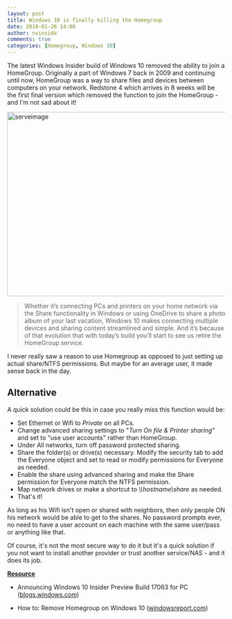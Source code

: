 ```yaml
---
layout: post
title: Windows 10 is finally killing the Homegroup
date: 2018-01-26 14:00
author: nvinside
comments: true
categories: [Homegroup, Windows 10]
---
```

The latest Windows Insider build of Windows 10 removed the ability to join a HomeGroup. Originally a part of Windows 7 back in 2009 and continuing until now, HomeGroup was a way to share files and devices between computers on your network. Redstone 4 which arrives in 8 weeks will be the first final version which removed the function to join the HomeGroup - and I'm not sad about it!

<img class="alignnone size-full wp-image-2294" src="https://chefkochblog.files.wordpress.com/2018/01/serveimage1.jpg" alt="serveimage" width="695" height="425" />

<!--more-->

<blockquote>Whether it’s connecting PCs and printers on your home network via the Share functionality in Windows or using OneDrive to share a photo album of your last vacation, Windows 10 makes connecting multiple devices and sharing content streamlined and simple. And it’s because of that evolution that with today’s build you’ll start to see us retire the HomeGroup service.</blockquote>

I never really saw a reason to use Homegroup as opposed to just setting up actual share/NTFS permissions. But maybe for an average user, it made sense back in the day.

<h2>Alternative</h2>

A quick solution could be this in case you really miss this function would be:

<ul>
    <li>Set Ethernet or Wifi to <em>Private</em> on all PCs.</li>
    <li>Change advanced sharing settings to "<em>Turn On file &amp; Printer sharing</em>" and set to "use user accounts" rather than HomeGroup.</li>
    <li>Under All networks, turn off password protected sharing.</li>
    <li>Share the folder(s) or drive(s) necessary. Modify the security tab to add the Everyone object and set to read or modify permissions for Everyone as needed.</li>
    <li>Enable the share using advanced sharing and make the Share permission for Everyone match the NTFS permission.</li>
    <li>Map network drives or make a shortcut to <em>\\hostname\share</em> as needed.</li>
    <li>That's it!</li>
</ul>

As long as his Wifi isn't open or shared with neighbors, then only people ON his network would be able to get to the shares. No password prompts ever, no need to have a user account on each machine with the same user/pass or anything like that.

Of course, it's not the most secure way to do it but it's a quick solution if you not want to install another provider or trust another service/NAS - and it does its job.

<span style="text-decoration:underline;"><strong>Resource</strong></span>

<ul>
    <li>Announcing Windows 10 Insider Preview Build 17063 for PC (<a href="https://blogs.windows.com/windowsexperience/2017/12/19/announcing-windows-10-insider-preview-build-17063-pc/#diJmRZyF6E4wCiIV.97">blogs.windows.com</a>)</li>
    <li>
<p class="post-title">How to: Remove Homegroup on Windows 10 (<a href="https://windowsreport.com/remove-homegroup-windows-10/">windowsreport.com</a>)</p>
</li>
</ul>

&nbsp;
